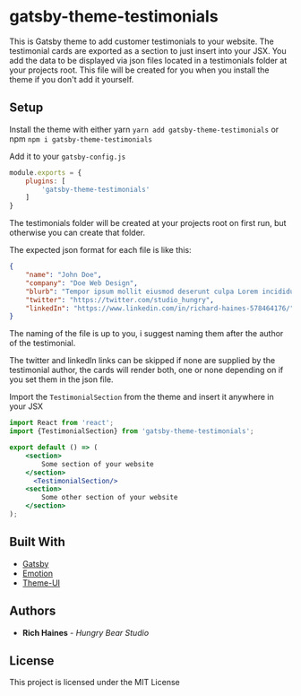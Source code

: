 # gatsby-theme-testimonials

This is Gatsby theme to add customer testimonials to your website. The testimonial cards are exported as a section to just insert into your JSX. You add the data to be displayed via json files located in a testimonials folder at your projects root. This file will be created for you when you install the theme if you don't add it yourself.

## Setup

Install the theme with either yarn `yarn add gatsby-theme-testimonials` or npm `npm i gatsby-theme-testimonials`

Add it to your `gatsby-config.js`

```js
module.exports = {
    plugins: [
        'gatsby-theme-testimonials'
    ]
}
```

The testimonials folder will be created at your projects root on first run, but otherwise you can create that folder.

The expected json format for each file is like this: 

```json
{
    "name": "John Doe",
    "company": "Doe Web Design",
    "blurb": "Tempor ipsum mollit eiusmod deserunt culpa Lorem incididunt est fugiat anim ea quis adipisicing. Officia deserunt sunt enim voluptate sit ut reprehenderit labore elit. Est quis duis exercitation et culpa magna excepteur exercitation ad ipsum amet nulla labore ullamco. Voluptate proident in minim enim sit cupidatat sunt adipisicing.",
    "twitter": "https://twitter.com/studio_hungry",
    "linkedIn": "https://www.linkedin.com/in/richard-haines-578464176/"
}
```

The naming of the file is up to you, i suggest naming them after the author of the testimonial.

The twitter and linkedIn links can be skipped if none are supplied by the testimonial author, the cards will render both, one or none depending on if you set them in the json file.

Import the `TestimonialSection` from the theme and insert it anywhere in your JSX

```jsx
import React from 'react';
import {TestimonialSection} from 'gatsby-theme-testimonials';

export default () => (
    <section>
        Some section of your website
    </section>
      <TestimonialSection/>
    <section>
        Some other section of your website
    </section>
);
```


## Built With

- [Gatsby](https://www.gatsbyjs.org/)
- [Emotion](https://emotion.sh/docs/introduction)
- [Theme-UI](https://theme-ui.com/)

## Authors

- **Rich Haines** - _Hungry Bear Studio_

## License

This project is licensed under the MIT License